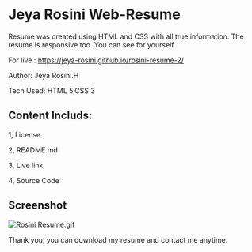 # Jeya Rosini Web-Resume 
Resume was created using HTML and CSS with all true information. The resume is responsive too. You can see for yourself

For live : https://jeya-rosini.github.io/rosini-resume-2/

Author: Jeya Rosini.H

Tech Used: HTML 5,CSS 3
## Content Includs:
1, License

2, README.md

3, Live link

4, Source Code
## Screenshot

![Rosini Resume.gif](<Rosini Resume.gif>)

Thank you, you can download my resume and contact me anytime.
